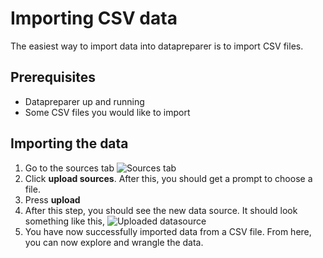 # Importing CSV data

The easiest way to import data into datapreparer is to import CSV files.

## Prerequisites
- Datapreparer up and running
- Some CSV files you would like to import

## Importing the data
1. Go to the sources tab
![Sources tab](https://i.imgur.com/IQvHsTG.png)
2. Click **upload sources**. After this, you should get a prompt to choose a file.
3. Press **upload**
4. After this step, you should see the new data source. It should look something like this,
![Uploaded datasource](https://i.imgur.com/crTuf38.png)
5. You have now successfully imported data from a CSV file. From here, you can now explore and wrangle the data.

